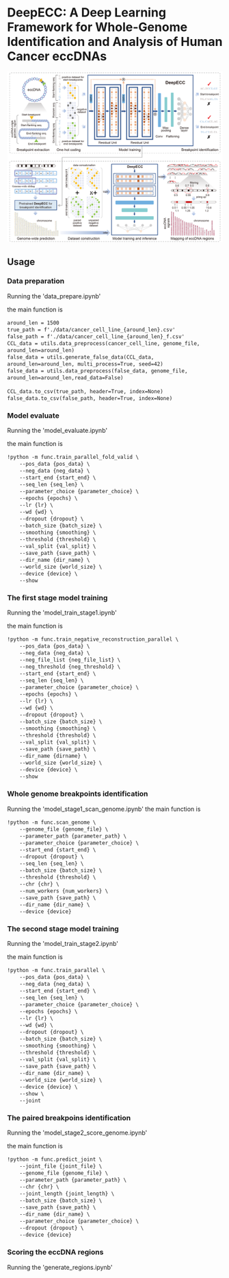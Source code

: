# DeepECC: A Deep Learning Framework for Whole-Genome Identification and Analysis of Human Cancer eccDNAs
![](./data/Fig_main.png)
## Usage
### Data preparation
Running the 'data_prepare.ipynb'

the main function is 

```
around_len = 1500
true_path = f'./data/cancer_cell_line_{around_len}.csv'
false_path = f'./data/cancer_cell_line_{around_len}_f.csv'
CCL_data = utils.data_preprocess(cancer_cell_line, genome_file, around_len=around_len)
false_data = utils.generate_false_data(CCL_data, around_len=around_len, multi_process=True, seed=42)
false_data = utils.data_preprocess(false_data, genome_file, around_len=around_len,read_data=False)

CCL_data.to_csv(true_path, header=True, index=None)
false_data.to_csv(false_path, header=True, index=None)
```

### Model evaluate
Running the 'model_evaluate.ipynb'

the main function is 

```angular2html
!python -m func.train_parallel_fold_valid \
    --pos_data {pos_data} \
    --neg_data {neg_data} \
    --start_end {start_end} \
    --seq_len {seq_len} \
    --parameter_choice {parameter_choice} \
    --epochs {epochs} \
    --lr {lr} \
    --wd {wd} \
    --dropout {dropout} \
    --batch_size {batch_size} \
    --smoothing {smoothing} \
    --threshold {threshold} \
    --val_split {val_split} \
    --save_path {save_path} \
    --dir_name {dir_name} \
    --world_size {world_size} \
    --device {device} \
    --show
```

### The first stage model training
Running the 'model_train_stage1.ipynb'

the main function is 
```angular2html
!python -m func.train_negative_reconstruction_parallel \
    --pos_data {pos_data} \
    --neg_data {neg_data} \
    --neg_file_list {neg_file_list} \
    --neg_threshold {neg_threshold} \
    --start_end {start_end} \
    --seq_len {seq_len} \
    --parameter_choice {parameter_choice} \
    --epochs {epochs} \
    --lr {lr} \
    --wd {wd} \
    --dropout {dropout} \
    --batch_size {batch_size} \
    --smoothing {smoothing} \
    --threshold {threshold} \
    --val_split {val_split} \
    --save_path {save_path} \
    --dir_name {dirname} \
    --world_size {world_size} \
    --device {device} \
    --show
```
### Whole genome breakpoints identification
Running the 'model_stage1_scan_genome.ipynb'
the main function is 
```angular2html
!python -m func.scan_genome \
    --genome_file {genome_file} \
    --parameter_path {parameter_path} \
    --parameter_choice {parameter_choice} \
    --start_end {start_end} \
    --dropout {dropout} \
    --seq_len {seq_len} \
    --batch_size {batch_size} \
    --threshold {threshold} \
    --chr {chr} \
    --num_workers {num_workers} \
    --save_path {save_path} \
    --dir_name {dir_name} \
    --device {device}
```
### The second stage model training

Running the 'model_train_stage2.ipynb'

the main function is 
```angular2html
!python -m func.train_parallel \
    --pos_data {pos_data} \
    --neg_data {neg_data} \
    --start_end {start_end} \
    --seq_len {seq_len} \
    --parameter_choice {parameter_choice} \
    --epochs {epochs} \
    --lr {lr} \
    --wd {wd} \
    --dropout {dropout} \
    --batch_size {batch_size} \
    --smoothing {smoothing} \
    --threshold {threshold} \
    --val_split {val_split} \
    --save_path {save_path} \
    --dir_name {dir_name} \
    --world_size {world_size} \
    --device {device} \
    --show \
    --joint
```
### The paired breakpoins identification
Running the 'model_stage2_score_genome.ipynb'

the main function is 
```angular2html
!python -m func.predict_joint \
    --joint_file {joint_file} \
    --genome_file {genome_file} \
    --parameter_path {parameter_path} \
    --chr {chr} \
    --joint_length {joint_length} \
    --batch_size {batch_size} \
    --save_path {save_path} \
    --dir_name {dir_name} \
    --parameter_choice {parameter_choice} \
    --dropout {dropout} \
    --device {device}
```
### Scoring the eccDNA regions
Running the 'generate_regions.ipynb'
